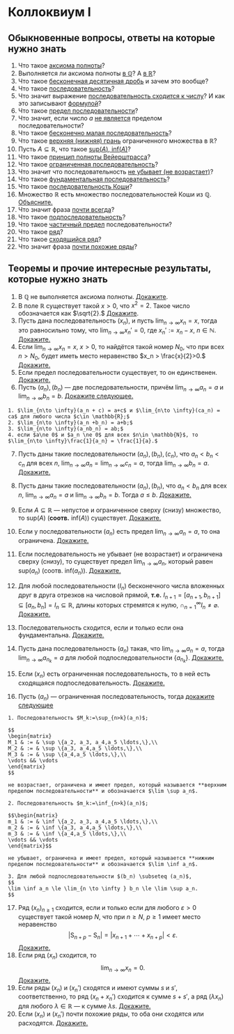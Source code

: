 # Коллоквиум I

## Обыкновенные вопросы, ответы на которые нужно знать

1. Что такое [аксиома полноты](#axiom-of-completeness)?
2. Выполняется ли аксиома полноты [в $\mathbb{Q}$](#axiom-of-completeness-in-Q)? А [в $\mathbb{R}$](#axiom-of-completeness-in-R)?
3. Что такое [бесконечная десятичная дробь](#infinite-decimal) и зачем это вообще?
4. Что такое [последовательность](#sequence)?
5. Что значит выражение [последовательность сходится к числу](#limit_of_sequence)? И как это записывают [формулой](#sequence-limit-formula)?
6. Что такое [предел последовательности](#limit_of_sequence)?
7. Что значит, если число $a$ [не является](#not-a-limit) пределом последовательности?
8. Что такое [бесконечно малая последовательность](#infinitesimal)?
9. Что такое [верхняя (нижняя) грань](#upper-lower-bound) ограниченного множества в $\mathbb{R}$?
10. Пусть $A\subseteq \mathbb{R}$, что такое [$\mathrm{sup}(A)$, $\mathrm{inf}(A)$](#upper-lower-bound)?
11. Что такое [принцип полноты Вейерштрасса](#W=complete)?
12. Что такое [ограниченная последовательность](#bounded-sequence)?
13. Что значит что последовательность [не убывает (не возрастает)](#non-descending-non-ascending-sequence)?
14. Что такое [фундаментальная последовательность](#fundamental_sequence)?
15. Что такое [последовательность Коши](#fundamental_sequence)?
16. Множество $\mathbb{R}$ есть множество последовательностей Коши из $\mathbb{Q}$. [Объясните.](#another-way-to-view-R)
17. Что значит фраза [почти всегда](#almost_all)?
18. Что такое [подпоследовательность](#subsequence)?
19. Что такое [частичный предел](#partial-limit) последовательности?
20. Что такое [ряд](#number_series)?
21. Что такое [сходящийся ряд](#converging_series)?
22. Что значит фраза [почти похожие ряды](#almost_the_same)?

## Теоремы и прочие интересные результаты, которые нужно знать

1.  В $\mathbb{Q}$ не выполняется аксиома полноты. [Докажите](#axiom-of-completeness-in-Q).
2. В поле $\mathbb{R}$ существует такой $x>0$, что $x^2 = 2$. Такое число обозначается как $\sqrt{2}.$ [Докажите](#sqrt-2-corollary).
3.   Пусть дана последовательность $(x_n)$, и пусть $\lim_{n\to \infty}x_n = x$, тогда это равносильно тому, что $\lim_{n\to \infty}x_n' = 0$, где $x_n' := x_n - x$, $n\in \mathbb{N}.$ [Докажите.](#lim(a_n-a)=0)
4. Если $\lim_{n\to \infty } x_n = x$, $x>0$, то найдётся такой номер $N_0$, что при всех $n>N_0$, будет иметь место неравенство $x_n > \frac{x}{2}>0.$ [Докажите.](#separate)
5.  Если предел последовательности существует, то он единственен. [Докажите.](#singularity)
6.  Пусть $(a_n), (b_n)$ — две последовательности, причём $\lim_{n\to \infty} a_n  =a$ и $\lim_{n\to \infty}b_n =b$. [Докажите следующее.](#a+b,ca,ab)

```{seealso} Пункты на доказательство
1. $\lim_{n\to \infty}(a_n + c) = a+c$ и $\lim_{n\to \infty}(ca_n) = ca$ для любого числа $c\in \mathbb{R};$
2. $\lim_{n\to \infty}(a_n +b_n) = a+b;$
3. $\lim_{n\to \infty}(a_nb_n) = ab;$
4. если $a\ne 0$ и $a_n \ne 0$ для всех $n\in \mathbb{N}$, то $\lim_{n\to \infty}\frac{1}{a_n} = \frac{1}{a}.$
```

7. Пусть даны такие последовательности $(a_n), (b_n), (c_n)$, что $a_n<b_n<c_n$ для всех $n$, $\lim_{n \to \infty} a_n = \lim_{n \to \infty} c_n = a$, тогда $\lim_{n \to \infty} b_n = a.$ [Докажите.](#squeezy)

8. Пусть даны такие последовательности $(a_n), (b_n)$, что $a_n<b_n$ для всех $n$, $\lim_{n \to \infty} a_n =a$ и $\lim_{n \to \infty} b_n = b$. Тогда $a\le b$. [Докажите.](#aleb)
9. Если $A\subseteq \mathbb{R}$ — непустое и ограниченное сверху (снизу) множество, то $\mathrm{sup}(A)$ (**соотв.** $\mathrm{inf}(A)$) существует. [Докажите.](#W=complete)
10.  Если у последовательности $(a_n)$ есть предел $\lim_{n \to \infty} a_n = a$, то она ограничена. [Докажите.](#lim-bounded_for_sequence)
11.  Если последовательность не убывает (не возрастает) и ограничена сверху (снизу), то существует предел $\lim_{n \to \infty}a_n$, который равен $\mathrm{sup}(a_n)$ (соотв. $\mathrm{inf}(a_n)$). [Докажите.](#Weierstrass)
12. Для любой последовательности $(I_n)$ бесконечного числа вложенных друг в друга отрезков на числовой прямой, **т.е.** $I_{n+1} = [a_{n+1}, b_{n+1}] \subseteq [a_n, b_n] = I_n \subseteq \mathbb{R}$, длины которых стремятся к нулю, $\cap_{n=1}^\infty I_n \ne \varnothing.$  [Докажите.](#cap_of_intervals)
13.  Последовательность сходится, если и только если она фундаментальна. [Докажите.](#Cauchy)
14.  Пусть дана последовательность $(a_n)$ такая, что $\lim_{n\to \infty}a_n = a$, тогда $\lim_{n\to \infty}a_{n_k} =a$ для любой подпоследовательности $\{a_{n_k}\}$. [Докажите.](#lim(sub)=lim)
15. Если $(x_n)$ есть ограниченная последовательность, то в ней есть сходящаяся подпоследовательность. [Докажите.](#B-W)
16.  Пусть $(a_n)$ — ограниченная последовательность, тогда [докажите следующее](#from_bounded_sequence)

```{seealso} Пункты на доказательство
1. Последовательность $M_k:=\sup_{n>k}(a_n)$;

$$
\begin{matrix}
M_1 & := & \sup \{a_2, a_3, a_4,a_5 \ldots,\},\\
M_2 & := & \sup \{a_3, a_4,a_5 \ldots,\},\\
M_3 & := & \sup \{a_4,a_5 \ldots,\},\\
\vdots && \vdots
\end{matrix}
$$

не возрастает, ограничена и имеет предел, который называется **верхним пределом последовательности** и обозначается $\lim \sup a_n$.

2. Последовательность $m_k:=\inf_{n>k}(a_n)$;

$$\begin{matrix}
m_1 & := & \inf \{a_2, a_3, a_4,a_5 \ldots,\},\\
m_2 & := & \inf \{a_3, a_4,a_5 \ldots,\},\\
m_3 & := & \inf \{a_4,a_5 \ldots,\},\\
\vdots && \vdots
\end{matrix}$$

не убывает, ограничена и имеет предел, который называется **нижним пределом последовательности** и обозначается $\lim \inf a_n$.

3. Для любой подпоследовательности $(b_n) \subseteq (a_n)$, 
$$
\lim \inf a_n \le \lim_{n \to \infty } b_n \le \lim \sup a_n.
$$
```

17.   Ряд $(x_n)_{n\ge 1}$ сходится, если и только если для любого $\varepsilon >0$ существует такой номер $N$, что при $n \ge N$, $p\ge 1$ имеет место неравенство
$$
|\mathsf{S}_{n+p} -\mathsf{S}_n| = |x_{n+1}+ \cdots + x_{n+p}| < \varepsilon.
$$ [Докажите.](#Cauchy2)
18.   Если ряд $(x_n)$ сходится, то 
$$
\lim_{n \to \infty} x_n =0.
$$ [Докажите.](#required-condition-of-convergence)
19.  Если ряды $(x_n)$ и $(x_n')$ сходятся и имеют суммы $s$ и $s'$, соответственно, то ряд $(x_n+x_n')$ сходится к сумме $s+s'$, а ряд $(\lambda x_n)$ для любого $\lambda \in \mathbb{R}$ — к сумме $\lambda s.$ [Докажите.](#ariph_for_series)
20.  Если $(x_n)$ и $(x_n')$ почти похожие ряды, то оба они сходятся или расходятся. [Докажите.](#almost_for_series)
